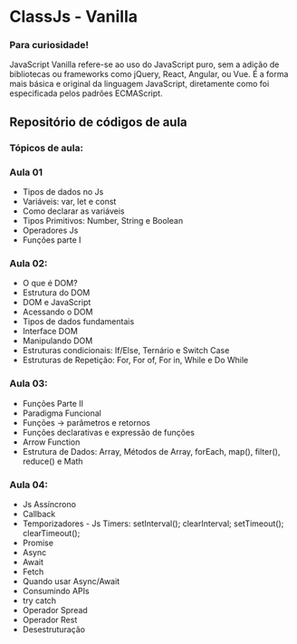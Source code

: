 # ClassJs - Vanilla
### Para curiosidade!
JavaScript Vanilla refere-se ao uso do JavaScript puro, sem a adição de bibliotecas ou frameworks como jQuery, React, Angular, ou Vue. É a forma mais básica e original da linguagem JavaScript, diretamente como foi especificada pelos padrões ECMAScript.

## Repositório de códigos de aula
### Tópicos de aula:
### Aula 01
- Tipos de dados no Js
- Variáveis: var, let e const
- Como declarar as variáveis
- Tipos Primitivos: Number, String e Boolean
- Operadores Js
- Funções parte I

### Aula 02:
- O que é DOM?
- Estrutura do DOM
- DOM e JavaScript
- Acessando o DOM
- Tipos de dados fundamentais
- Interface DOM
- Manipulando DOM
- Estruturas condicionais: If/Else, Ternário e Switch Case
- Estruturas de Repetição: For, For of, For in, While e Do While

### Aula 03:
- Funções Parte II 
- Paradigma Funcional
- Funções -> parâmetros e retornos
- Funções declarativas e expressão de funções 
- Arrow Function
- Estrutura de Dados: Array, Métodos de Array, forEach, map(), filter(), reduce() e Math

### Aula 04:
- Js Assíncrono
- Callback
- Temporizadores - Js Timers: setInterval(); clearInterval; setTimeout(); clearTimeout();
- Promise
- Async
- Await
- Fetch
- Quando usar Async/Await
- Consumindo APIs
- try catch
- Operador Spread
- Operador Rest
- Desestruturação








